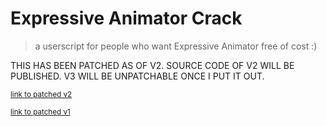 # Expressive Animator Crack
> a userscript for people who want Expressive Animator free of cost :)

THIS HAS BEEN PATCHED AS OF V2. SOURCE CODE OF V2 WILL BE PUBLISHED. V3 WILL BE UNPATCHABLE ONCE I PUT IT OUT.

<sub>[link to patched v2](https://github.com/danthekidd/Expressive-Animator-Crack/raw/main/Expressive%20Animator%20Crack.user.js)

<sub>[link to patched v1](https://greasyfork.org/en/scripts/492385-expressive-animator-crack-read-desc)</sub>
